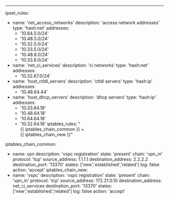 
---
ipset_rules:
  - name: 'net_access_networks'
    description: 'access network addresses'
    type: 'hash:net'
    addresses:
      - '10.64.5.0/24'
      - '10.48.5.0/24'
      - '10.32.5.0/24'
      - '10.33.5.0/24'
      - '10.48.8.0/24'
      - '10.33.8.0/24'
  - name: 'net_ci_services'
    description: 'ci networks'
    type: 'hash:net'
    addresses:
      - '10.32.67.0/24'
  - name: 'host_ctldl_servers'
    description: 'ctldl servers'
    type: 'hash:ip'
    addresses:
      - '10.48.64.44'
  - name: 'host_dhcp_servers'
    description: 'dhcp servers'
    type: 'hash:ip'
    addresses:
      - '10.33.64.18'
      - '10.48.64.18'
      - '10.64.64.18'
      - '10.32.64.18'
iptables_rules: "\
  {{ iptables_chain_common }} + \
  {{ iptables_chain_new }}"



iptables_chain_common:
  - name: vpn
    description: 'vspc registration'
    state: 'present'
    chain: 'vpn_in'
    protocol: 'tcp'
    source_address: 1.1.1.1
    destination_address: 2.2.2.2
    destination_port: '13370'
    states: ['new','established','related']
    log: false
    action: 'accept'
iptables_chain_new:
  - name: 'vspc'
    description: 'vspc registration'
    state: 'present'
    chain: 'vpn_in'
    protocol: 'tcp'
    source_address: 172.21.0.10
    destination_address: net_ci_services
    destination_port: '13370'
    states: ['new','established','related']
    log: false
    action: 'accept'
